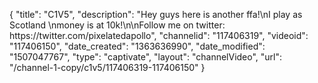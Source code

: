 {
    "title": "C1V5",
    "description": "Hey guys here is another ffa!\nI play as Scotland \nmoney is at 10k!\n\nFollow me on twitter: https:\/\/twitter.com\/pixelatedapollo",
    "channelid": "117406319",
    "videoid": "117406150",
    "date_created": "1363636990",
    "date_modified": "1507047767",
    "type": "captivate",
    "layout": "channelVideo",
    "url": "\/channel-1-copy\/c1v5\/117406319-117406150"
}